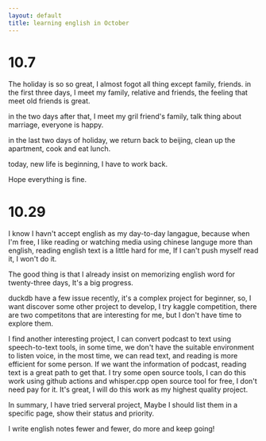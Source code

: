 ```yaml
---
layout: default
title: learning english in October
---
```


# 10.7

The holiday is so so great, I almost fogot all thing except family, friends. in the first three days, I meet my family, relative and friends, the feeling that meet old friends is great.

in the two days after that, I meet my gril friend's family, talk thing about marriage, everyone is happy.

in the last two days of holiday, we return back to beijing, clean up the apartment, cook and eat lunch.

today, new life is beginning, I have to work back.

Hope everything is fine.

# 10.29

I know I havn't accept english as my day-to-day langague, because when I'm free, I like reading or watching media using chinese languge more than english, reading english text is a little hard for me, If I can't push myself read it, I won't do it.

The good thing is that I already insist on memorizing english word for twenty-three days, It's a big progress.

duckdb have a few issue recently, it's a complex project for beginner, so, I want discover some other project to develop, I try kaggle competition, there are two competitons that are interesting for me, but I don't have time to explore them.

I find another interesting project, I can convert podcast to text using speech-to-text tools, in some time, we don't have the suitable environment to listen voice, in the most time, we can read text, and reading is more efficient for some person. If we want the information of podcast, reading text is a great path to get that. I try some open source tools, I can do this work using github actions and whisper.cpp open source tool for free, I don't need pay for it. It's great, I will do this work as my highest quality project.

In summary, I have tried serveral project, Maybe I should list them in a specific page, show their status and priority.

I write english notes fewer and fewer, do more and keep going!

